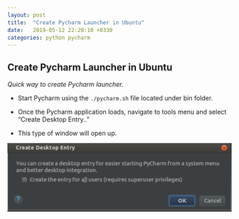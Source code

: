 ```yaml
---
layout: post
title:  "Create Pycharm Launcher in Ubuntu"
date:   2019-05-12 22:20:10 +0330
categories: python pycharm
---
```

## Create Pycharm Launcher in Ubuntu

*Quick way to create Pycharm launcher.*

- Start Pycharm using the `./pycharm.sh` file located under bin folder.

- Once the Pycharm application loads, navigate to tools menu and select “Create Desktop Entry..”

- This type of window will open up.

![Create Pycharm Launcher in Ubuntu](/uploads/2019/05/pycharm-01.png)

